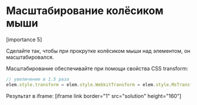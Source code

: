 # Масштабирование колёсиком мыши

[importance 5]

Сделайте так, чтобы при прокрутке колёсиком мыши над элементом, он масштабировался.

Масштабирование обеспечивайте при помощи свойства CSS transform:

```js
// увеличение в 1.5 раза
elem.style.transform = elem.style.WebkitTransform = elem.style.MsTransform = 'scale(1.5)';
```

Результат в iframe:
[iframe link border="1" src="solution" height="160"]